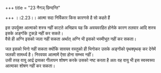 +++
title = "23 नैनञ् छिन्दन्ति"

+++
।।2.23।। आत्मा सदा निर्विकार किस कारणसे है सो कहते हैं  
  
इस उपर्युक्त आत्माको शस्त्र नहीं काटते अभिप्राय यह कि अवयवरहित होनेके
कारण तलवार आदि शस्त्र इसके अङ्गोंके टुकड़े नहीं कर सकते।  
वैसे ही अग्नि इसको जला नहीं सकता अर्थात् अग्नि भी इसको भस्मीभूत नहीं कर
सकता।  
  
  
  
जल इसको भिगो नहीं सकता क्योंकि सावयव वस्तुको ही भिगोकर उसके अङ्गोंको
पृथक्पृथक् कर देनेमें जलकी सामर्थ्य है। निरवयव आत्मामें ऐसा होना सम्भव
नहीं।  
उसी तरह वायु आर्द्र द्रव्यका गीलापन शोषण करके उसको नष्ट करता है अतः वह
वायु भी इस स्वस्वरूप आत्माका शोषण नहीं कर सकता।  
  
  
  
